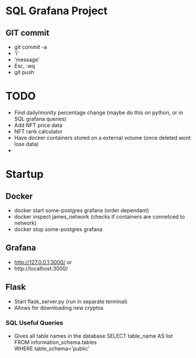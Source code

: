 # SQL Grafana Project

## GIT commit

- git commit -a 
- 'i'
- 'message'
- Esc, :wq
- git push

# TODO
- Find daily/monlty percentage change (maybe do this on python, or in SQL grafana queries)
- Add NFT price data
- NFT rank calculator
- Have docker containers stored on a external volume (once deleted wont lose data)
- 

# Startup
## Docker
- docker start some-postgres grafana (order dependant)
- docker inspect james_network (checks if containers are connetced to network)
- docker stop some-postgres grafana

## Grafana
- http://127.0.0.1:3000/
or
- http://localhost:3000/

## Flask
- Start flask_server.py (run in separate terminal)
- Allows for downloading new cryptos

### SQL Useful Queries
- Gives all table names in the database 
SELECT table_name AS list<br>
FROM information_schema.tables<br>
WHERE table_schema='public'<br>
